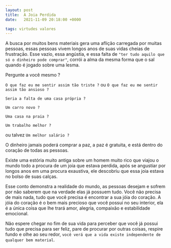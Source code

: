 ```yaml
---
layout: post
title:  A Joia Perdida
date:   2021-11-09 20:18:00 +0000

tags: virtudes valores
---
```


A busca por muitos bens materiais gera uma aflição carregada por muitas pessoas, essas pessoas vivem longos anos de suas vidas cheias de frustração. Esse vazio, essa angústia, e essa falta de `"ter tudo aquilo que só o dinheiro pode comprar"`, corrói a alma da mesma forma que o sal quando é jogado sobre uma lesma.

Pergunte a você mesmo ?

`O que faz eu me sentir assim tão triste ?` ou `O que faz eu me sentir assim tão ansioso ?`

`Seria a falta de uma casa própria ?` 

`Um carro novo ?`

`Uma casa na praia ?` 

`Um trabalho melhor ?` 

ou talvez `Um melhor salário ?` 

O dinheiro jamais poderá comprar a paz, a paz é gratuita, e está dentro do coração de todas as pessoas.

Existe uma estória muito antiga sobre um homem muito rico que viajou o mundo todo a procura de um joia que estava perdida, após se angustiar por longos anos em uma procura exaustiva, ele descobriu que essa joia estava no bolso de suas calças.
 
Esse conto demonstra a realidade do mundo, as pessoas desejam e sofrem por não saberem que na verdade elas já possuem tudo. Você não precisa de mais nada, tudo que você precisa é encontrar a sua jóia do coração. A jóia do coração é o bem mais precioso que você possui no seu interior, ela é a única coisa que lhe trará amor, alegria, compaixão e estabilidade emocional.

Não espere chegar no fim de sua vida para perceber que você já possui tudo que precisa para ser feliz, pare de procurar por outras coisas, respire fundo e olhe ao seu redor, `você verá que a vida existe independente de qualquer bem material`. 
